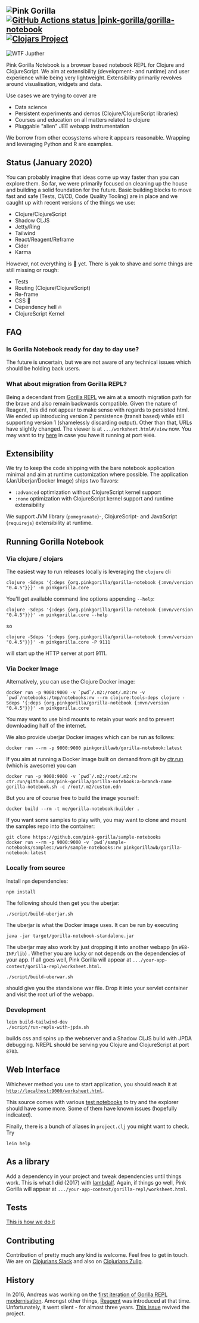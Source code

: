 ## ![Pink Gorilla](images/pink-gorilla-32.png)[![GitHub Actions status |pink-gorilla/gorilla-notebook](https://github.com/pink-gorilla/gorilla-notebook/workflows/CI/badge.svg)](https://github.com/pink-gorilla/gorilla-notebook/actions?workflow=CI)[![Clojars Project](https://img.shields.io/clojars/v/org.pinkgorilla/gorilla-notebook.svg)](https://clojars.org/org.pinkgorilla/gorilla-notebook)

![WTF Jupther](images/wtf-is-jupyter.png)

Pink Gorilla Notebook is a browser based notebook REPL for Clojure and ClojureScript. We aim at extensibility (development- and runtime) and user experience while being very lightweight. Extensibility primarily revolves around visualisation, widgets and data.

Use cases we are trying to cover are
- Data science
- Persistent experiments and demos (Clojure/ClojureScript libraries)
- Courses and education on all matters related to clojure
- Pluggable "alien" JEE webapp instrumentation

We borrow from other ecosystems where it appears reasonable. Wrapping and
leveraging Python and R are examples.


## Status (January 2020)
You can probably imagine that ideas come up way faster than you can explore them. So far, we were
 primarily focused on cleaning up the house and building a solid foundation for the future. Basic building
  blocks to move fast and safe (Tests, CI/CD, Code Quality Tooling) are in place and we caught up with
  recent versions of the things we use:

- Clojure/ClojureScript
- Shadow CLJS
- Jetty/Ring
- Tailwind
- React/Reagent/Reframe
- Cider
- Karma

However, not everything is :rainbow: yet. There is yak to shave and some things are still missing or rough:

- Tests
- Routing (Clojure/ClojureScript)
- Re-frame
- CSS :nail_care:
- Dependency hell :fire:
- ClojureScript Kernel

## FAQ
### Is Gorilla Notebook ready for day to day use?
The future is uncertain, but we are not aware of any technical issues which should be holding back users.

### What about migration from Gorilla REPL?
Being a decendant from [Gorilla REPL](http://gorilla-repl.org) we aim at a smooth migration path for the brave and also remain backwards
 compatible. Given the nature of Reagent, this did not appear to make sense with regards to persisted html. We ended up introducing version 2
  persistence (transit based) while still supporting version 1 (shamelessly discarding output). Other than that,
  URLs have slightly changed. The viewer is at `.../worksheet.html#/view` now. You may want to try
 [here](http://localhost:9000/worksheet.html#/view?source=github&user=JonyEpsilon&repo=gorilla-test&path=ws/graph-examples.clj)
 in case you have it running at port `9000`.


## Extensibility

We try to keep the code shipping with the bare notebook application minimal and aim at runtime customization where
 possible. The application (Jar/Uberjar/Docker Image) ships two flavors:

- `:advanced` optimization without ClojureScript kernel support
- `:none` optimization with ClojureScript kernel support and runtime extensibility

We support JVM library (`pomegranate`)-, ClojureScript- and JavaScript (`requirejs`) extensibility at runtime.

## Running Gorilla Notebook

### Via clojure / clojars

The easiest way to run releases locally is leveraging the `clojure` cli
```
clojure -Sdeps '{:deps {org.pinkgorilla/gorilla-notebook {:mvn/version "0.4.5"}}}' -m pinkgorilla.core
```
You'll get available command line options appending `--help`:
```
clojure -Sdeps '{:deps {org.pinkgorilla/gorilla-notebook {:mvn/version "0.4.5"}}}' -m pinkgorilla.core --help
```
so
```
clojure -Sdeps '{:deps {org.pinkgorilla/gorilla-notebook {:mvn/version "0.4.5"}}}' -m pinkgorilla.core -P 9111
```
will start up the HTTP server at port 9111.

### Via Docker Image

Alternatively, you can use the Clojure Docker image:
```
docker run -p 9000:9000 -v `pwd`/.m2:/root/.m2:rw -v `pwd`/notebooks:/tmp/notebooks:rw --rm clojure:tools-deps clojure -Sdeps '{:deps {org.pinkgorilla/gorilla-notebook {:mvn/version "0.4.5"}}}' -m pinkgorilla.core
```
You may want to use bind mounts to retain your work and to prevent downloading half of the internet.

We also provide uberjar Docker images which can be run as follows:
```
docker run --rm -p 9000:9000 pinkgorillawb/gorilla-notebook:latest
```

If you aim at running a Docker image built on demand from git by [ctr.run](ctr.run) (which is awesome) you can
```
docker run -p 9000:9000 -v `pwd`/.m2:/root/.m2:rw ctr.run/github.com/pink-gorilla/gorilla-notebook:a-branch-name gorilla-notebook.sh -c /root/.m2/custom.edn
```

But you are of course free to build the image yourself:

```
docker build --rm -t me/gorilla-notebook:builder .
```

If you want some samples to play with, you may want to clone and mount the samples repo into the container:

```
git clone https://github.com/pink-gorilla/sample-notebooks
docker run --rm -p 9000:9000 -v `pwd`/sample-notebooks/samples:/work/sample-notebooks:rw pinkgorillawb/gorilla-notebook:latest
```
### Locally from source

Install `npm` dependencies:
```
npm install
```

The following should then get you the uberjar:
```
./script/build-uberjar.sh
```
The uberjar is what the Docker image uses. It can be run by executing

```
java -jar target/gorilla-notebook-standalone.jar
```

The uberjar may also work by just dropping it into another webapp (in `WEB-INF/lib`) . Whether you are lucky
 or not depends on the dependencies of your app. If all goes well, Pink Gorilla will appear at
`.../your-app-context/gorilla-repl/worksheet.html`.

```
./script/build-uberwar.sh
```
should give you the standalone war file. Drop it into your servlet container and visit the root url of the webapp.

### Development

```
lein build-tailwind-dev
./script/run-repls-with-jpda.sh
```

builds css and spins up the webserver and a Shadow CLJS build with JPDA debugging. NREPL should be serving you Clojure and ClojureScript at port `8703`.

## Web Interface
Whichever method you use to start application, you should reach it at [`http://localhost:9000/worksheet.html`](http://localhost:9000/worksheet.html).

This source comes with various [test notebooks](https://github.com/pink-gorilla/gorilla-notebook/notebooks/) to try and the explorer should have some more. Some of them have known issues (hopefully indicated).

Finally, there is a bunch of aliases in `project.clj` you might want to check. Try

```
lein help
```

## As a library
Add a dependency in your project and tweak dependencies until things work. This is
 what I did (2017) with [lambdalf](https://github.com/deas/lambdalf). Again, if things go well,
 Pink Gorilla will appear at `.../your-app-context/gorilla-repl/worksheet.html`.

## Tests

[This is how we do it](https://github.com/pink-gorilla/gorilla-notebook/blob/master/.github/workflows/ci.yml)


## Contributing

Contribution of pretty much any kind is welcome. Feel free to get in touch. We are on [Clojurians Slack](http://clojurians.net/)
and also on [Clojurians Zulip](https://clojurians.zulipchat.com/#narrow/stream/212578-pink-gorilla-dev).

## History

In 2016, Andreas was working on the [first iteration of Gorilla REPL modernisation](https://www.contentreich.de/pimping-gorilla-repl-with-react-clojurescript-and-beyond). Amongst other
  things, [Reagent](http://reagent-project.github.io/) was introduced at that time. Unfortunately, it went silent -
  for almost three years. [This issue](https://github.com/pink-gorilla/gorilla-notebook/issues/2) revived the project.
